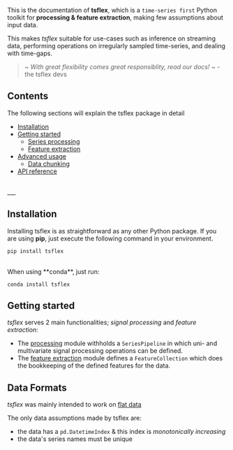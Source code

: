 This is the documentation of **tsflex**, which is a `time-series first` Python toolkit for 
**processing & feature extraction**, making few assumptions about input data.

This makes _tsflex_ suitable for use-cases such as inference on streaming data, performing operations on irregularly sampled time-series, and dealing with time-gaps.

> ~ _With great flexibility comes great responsiblity, read our docs!_ ~ - the tsflex devs

## Contents

The following sections will explain the tsflex package in detail 

  - [Installation](#installation)
  - [Getting started](#getting-started)
    - [Series processing](/tsflex/processing)
    - [Feature extraction](/tsflex/features)
  - [Advanced usage](#advanced-usage)
     - [Data chunking](/tsflex/chunking)
  - [API reference](#header-submodules) 

<br>
___ 

## Installation

Installing tsflex is as straightforward as any other Python package. If you are using **pip**, just execute the following command in your environment.

```shell
pip install tsflex
```
<br>
When using  **conda**, just run:

```shell
conda install tsflex
```

## Getting started

*tsflex* serves 2 main functionalities; _signal processing_ and _feature extraction_:

* The [processing](/tsflex/processing) module withholds a `SeriesPipeline` in which uni- and multivariate signal processing operations can be defined.
* The [feature extraction](/tsflex/features) module defines a `FeatureCollection` which does the bookkeeping of the defined features for the data.



## Data Formats

_tsflex_ was mainly intended to work on [flat data]()

The only data assumptions made by tsflex are:

* the data has a `pd.DatetimeIndex` & this index is _monotonically increasing_
* the data's series names must be unique
